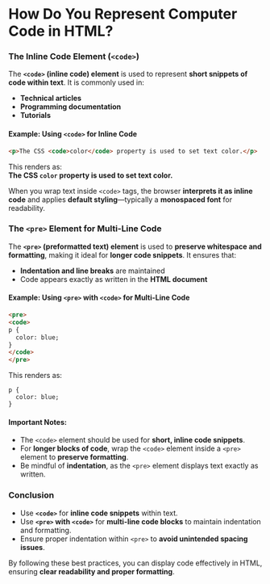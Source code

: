 # How Do You Represent Computer Code in HTML?

### **The Inline Code Element (`<code>`)**  

The **`<code>` (inline code) element** is used to represent **short snippets of code within text**. It is commonly used in:  

- **Technical articles**  
- **Programming documentation**  
- **Tutorials**  

#### **Example: Using `<code>` for Inline Code**  

```html
<p>The CSS <code>color</code> property is used to set text color.</p>
```  

This renders as:  
**The CSS `color` property is used to set text color.**  

When you wrap text inside `<code>` tags, the browser **interprets it as inline code** and applies **default styling**—typically a **monospaced font** for readability.  

### **The `<pre>` Element for Multi-Line Code**  

The **`<pre>` (preformatted text) element** is used to **preserve whitespace and formatting**, making it ideal for **longer code snippets**. It ensures that:  

- **Indentation and line breaks** are maintained  
- Code appears exactly as written in the **HTML document**  

#### **Example: Using `<pre>` with `<code>` for Multi-Line Code**  

```html
<pre>
<code>
p {
  color: blue;
}
</code>
</pre>
```  

This renders as:  

```
p {
  color: blue;
}
```  

#### **Important Notes:**  
- The `<code>` element should be used for **short, inline code snippets**.  
- For **longer blocks of code**, wrap the `<code>` element inside a `<pre>` element to **preserve formatting**.  
- Be mindful of **indentation**, as the `<pre>` element displays text exactly as written.  

### **Conclusion**  

- Use **`<code>`** for **inline code snippets** within text.  
- Use **`<pre>` with `<code>`** for **multi-line code blocks** to maintain indentation and formatting.  
- Ensure proper indentation within `<pre>` to **avoid unintended spacing issues**.  

By following these best practices, you can display code effectively in HTML, ensuring **clear readability and proper formatting**.